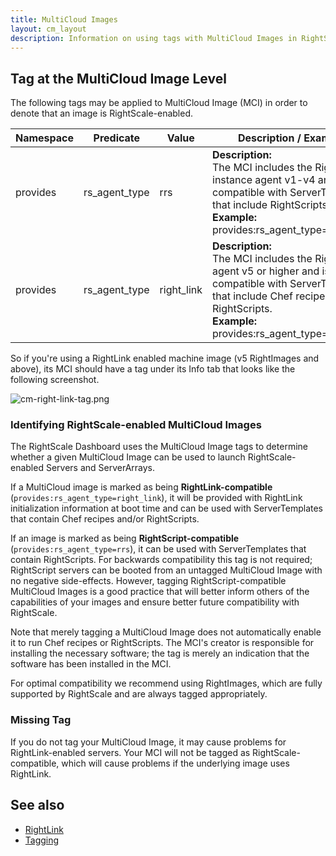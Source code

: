 ```yaml
---
title: MultiCloud Images
layout: cm_layout
description: Information on using tags with MultiCloud Images in RightScale.
---
```


## Tag at the MultiCloud Image Level

The following tags may be applied to MultiCloud Image (MCI) in order to denote that an image is RightScale-enabled.

| **Namespace** | **Predicate** | **Value** | **Description / Example** |
| ------------- | -------- | --------- | ------------------------- |
| provides | rs\_agent\_type | rrs | **Description:**<br>The MCI includes the RightScale instance agent v1-v4 and is compatible with ServerTemplates that include RightScripts.<br>**Example:**<br>provides:rs\_agent\_type=rrs |
| provides | rs\_agent\_type | right\_link | **Description:**<br>The MCI includes the RightScale agent v5 or higher and is compatible with ServerTemplates that include Chef recipes and/or RightScripts.<br>**Example:**<br>provides:rs\_agent\_type=right\_link |

So if you're using a RightLink enabled machine image (v5 RightImages and above), its MCI should have a tag under its Info tab that looks like the following screenshot.

![cm-right-link-tag.png](/img/cm-right-link-tag.png)

### Identifying RightScale-enabled MultiCloud Images

The RightScale Dashboard uses the MultiCloud Image tags to determine whether a given MultiCloud Image can be used to launch RightScale-enabled Servers and ServerArrays.


If a MultiCloud image is marked as being **RightLink-compatible** (`provides:rs_agent_type=right_link`), it will be provided with RightLink initialization information at boot time and can be used with ServerTemplates that contain Chef recipes and/or RightScripts.

If an image is marked as being **RightScript-compatible** (`provides:rs_agent_type=rrs`), it can be used with ServerTemplates that contain RightScripts. For backwards compatibility this tag is not required; RightScript servers can be booted from an untagged MultiCloud Image with no negative side-effects. However, tagging RightScript-compatible MultiCloud Images is a good practice that will better inform others of the capabilities of your images and ensure better future compatibility with RightScale.

Note that merely tagging a MultiCloud Image does not automatically enable it to run Chef recipes or RightScripts. The MCI's creator is responsible for installing the necessary software; the tag is merely an indication that the software has been installed in the MCI.

For optimal compatibility we recommend using RightImages, which are fully supported by RightScale and are always tagged appropriately.

### Missing Tag

If you do not tag your MultiCloud Image, it may cause problems for RightLink-enabled servers. Your MCI will not be tagged as RightScale-compatible, which will cause problems if the underlying image uses RightLink.

## See also

- [RightLink](/rl10/index.html)
- [Tagging](/cm/rs101/tagging.html)
